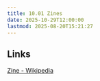 ```yaml
---
title: 10.01 Zines
date: 2025-10-29T12:00:00
lastmod: 2025-08-20T15:21:27
---
```


## Links

[Zine - Wikipedia](https://en.wikipedia.org/wiki/Zine)
